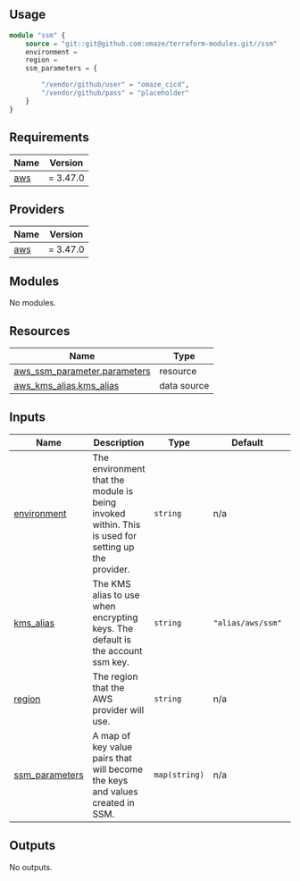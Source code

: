 ## Usage

```terraform
module "ssm" {
    source = "git::git@github.com:omaze/terraform-modules.git//ssm"
    environment = 
    region = 
    ssm_parameters = {

        "/vendor/github/user" = "omaze_cicd",
        "/vendor/github/pass" = "placeholder"
    }
}
```

<!-- BEGIN_TF_DOCS -->
## Requirements

| Name | Version |
|------|---------|
| <a name="requirement_aws"></a> [aws](#requirement\_aws) | = 3.47.0 |

## Providers

| Name | Version |
|------|---------|
| <a name="provider_aws"></a> [aws](#provider\_aws) | = 3.47.0 |

## Modules

No modules.

## Resources

| Name | Type |
|------|------|
| [aws_ssm_parameter.parameters](https://registry.terraform.io/providers/hashicorp/aws/3.47.0/docs/resources/ssm_parameter) | resource |
| [aws_kms_alias.kms_alias](https://registry.terraform.io/providers/hashicorp/aws/3.47.0/docs/data-sources/kms_alias) | data source |

## Inputs

| Name | Description | Type | Default | Required |
|------|-------------|------|---------|:--------:|
| <a name="input_environment"></a> [environment](#input\_environment) | The environment that the module is being invoked within.  This is used for setting up the provider. | `string` | n/a | yes |
| <a name="input_kms_alias"></a> [kms\_alias](#input\_kms\_alias) | The KMS alias to use when encrypting keys.  The default is the account ssm key. | `string` | `"alias/aws/ssm"` | no |
| <a name="input_region"></a> [region](#input\_region) | The region that the AWS provider will use. | `string` | n/a | yes |
| <a name="input_ssm_parameters"></a> [ssm\_parameters](#input\_ssm\_parameters) | A map of key value pairs that will become the keys and values created in SSM. | `map(string)` | n/a | yes |

## Outputs

No outputs.
<!-- END_TF_DOCS -->
